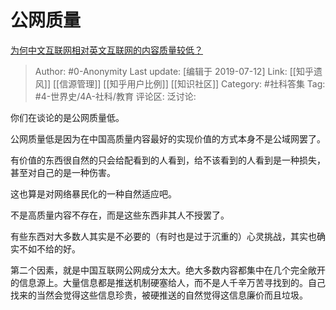 # 公网质量
[为何中文互联网相对英文互联网的内容质量较低？](https://www.zhihu.com/question/20232758/answer/725521783)

> Author: #0-Anonymity
> Last update: [编辑于 2019-07-12]
> Link: [[知乎遗风]] [[信源管理]] [[知乎用户比例]] [[知识社区]]
> Category: #社科答集
> Tag: #4-世界史/4A-社科/教育
> 评论区:
> 泛讨论:

你们在谈论的是公网质量低。

公网质量低是因为在中国高质量内容最好的实现价值的方式本身不是公域网罢了。

有价值的东西很自然的只会给配看到的人看到，给不该看到的人看到是一种损失，甚至对自己的是一种伤害。

这也算是对网络暴民化的一种自然适应吧。

不是高质量内容不存在，而是这些东西非其人不授罢了。

有些东西对大多数人其实是不必要的（有时也是过于沉重的）心灵挑战，其实也确实不如不给的好。

第二个因素，就是中国互联网公网成分太大。绝大多数内容都集中在几个完全敞开的信息源上。大量信息都是推送机制硬塞给人，而不是人千辛万苦寻找到的。自己找来的当然会觉得这些信息珍贵，被硬推送的自然觉得这信息廉价而且垃圾。
